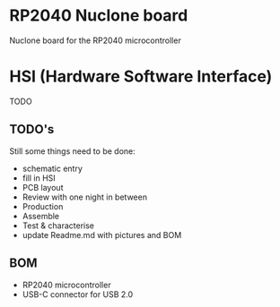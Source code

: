 # RP2040 Nuclone board
Nuclone board for the RP2040 microcontroller
# HSI (Hardware Software Interface)
TODO
## TODO's
Still some things need to be done:
* schematic entry 
* fill in HSI
* PCB layout
* Review with one night in between
* Production
* Assemble
* Test & characterise
* update Readme.md with pictures and BOM
## BOM
* RP2040 microcontroller
* USB-C connector for USB 2.0



